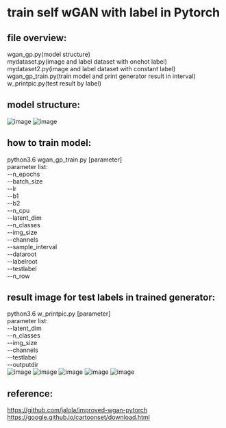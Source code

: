 # train self wGAN with label in Pytorch 

## file overview:
wgan_gp.py(model structure)  
mydataset.py(image and label dataset with onehot label)  
mydataset2.py(image and label dataset with constant label)  
wgan_gp_train.py(train model and print generator result in interval)  
w_printpic.py(test result by label)

## model structure:
![image](https://github.com/TaiChunYen/adl_HW4/blob/master/picture/gmodel.png)
![image](https://github.com/TaiChunYen/adl_HW4/blob/master/picture/dmodel.png)

## how to train model:  
python3.6 wgan_gp_train.py [parameter]  
parameter list:  
--n_epochs  
--batch_size  
--lr  
--b1  
--b2  
--n_cpu  
--latent_dim  
--n_classes  
--img_size  
--channels  
--sample_interval  
--dataroot  
--labelroot  
--testlabel  
--n_row  

## result image for test labels in trained generator:  
python3.6 w_printpic.py [parameter]  
parameter list:  
--latent_dim  
--n_classes  
--img_size  
--channels  
--testlabel  
--outputdir  
![image](https://github.com/TaiChunYen/adl_HW4/blob/master/picture/epoch2.png)
![image](https://github.com/TaiChunYen/adl_HW4/blob/master/picture/epoch7.png)
![image](https://github.com/TaiChunYen/adl_HW4/blob/master/picture/epoch12.png)
![image](https://github.com/TaiChunYen/adl_HW4/blob/master/picture/epoch17.png)
![image](https://github.com/TaiChunYen/adl_HW4/blob/master/picture/epoch24.png)


## reference:
https://github.com/jalola/improved-wgan-pytorch  
https://google.github.io/cartoonset/download.html


